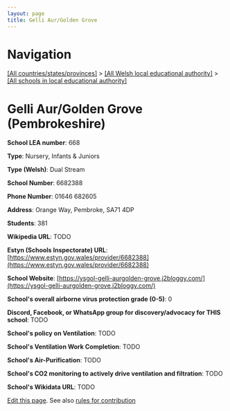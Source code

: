 ```yaml
---
layout: page
title: Gelli Aur/Golden Grove
---
```

# Navigation

[[All countries/states/provinces]](../../..) > [[All Welsh local educational authority]](../..) > [[All schools in local educational authority]](..)

# Gelli Aur/Golden Grove (Pembrokeshire)

**School LEA number**: 668

**Type**: Nursery, Infants & Juniors

**Type (Welsh)**: Dual Stream

**School Number**: 6682388

**Phone Number**: 01646 682605

**Address**: Orange Way, Pembroke, SA71 4DP

**Students**: 381

**Wikipedia URL**: TODO

**Estyn (Schools Inspectorate) URL**: [https://www.estyn.gov.wales/provider/6682388](https://www.estyn.gov.wales/provider/6682388)

**School Website**: [https://ysgol-gelli-aurgolden-grove.j2bloggy.com/](https://ysgol-gelli-aurgolden-grove.j2bloggy.com/)

**School's overall airborne virus protection grade (0-5)**: 0

**Discord, Facebook, or WhatsApp group for discovery/advocacy for THIS school**: TODO

**School's policy on Ventilation**: TODO

**School's Ventilation Work Completion**: TODO

**School's Air-Purification**: TODO

**School's CO2 monitoring to actively drive ventilation and filtration**: TODO

**School's Wikidata URL**: TODO




[Edit this page](https://github.com/ventilate-schools/Wales/edit/prif/./Pembrokeshire/Gelli_Aur_Golden_Grove.md). See also [rules for contribution](../../../contribution-rules/)